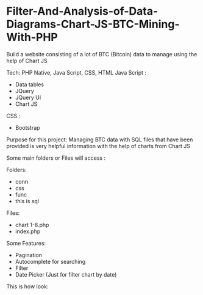 # Filter-And-Analysis-of-Data-Diagrams-Chart-JS-BTC-Mining-With-PHP
Build a website consisting of a lot of BTC (Bitcoin) data to manage using the help of Chart JS

Tech: PHP Native, Java Script, CSS, HTML
Java Script :
- Data tables
- JQuery
- JQuery UI
- Chart JS

CSS :
- Bootstrap

Purpose for this project:
Managing BTC data with SQL files that have been provided is very helpful information with the help of charts from Chart JS


Some main folders or Files will access :

Folders:
- conn
- css
- func
- this is sql

Files:
- chart 1-8.php
- index.php

Some Features:
- Pagination
- Autocomplete for searching
- Filter
- Date Picker (Just for filter chart by date)

This is how look:
